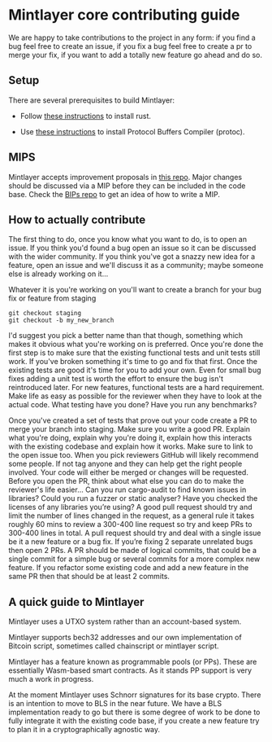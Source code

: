 # Mintlayer core contributing guide

We are happy to take contributions to the project in any form: if you find a bug feel free to create an issue, 
if you fix a bug feel free to create a pr to merge your fix, if you want to add a totally new feature go ahead and do so.

## Setup

There are several prerequisites to build Mintlayer:

- Follow [these instructions](https://www.rust-lang.org/tools/install) to install rust.

- Use [these instructions](https://github.com/protocolbuffers/protobuf#protocol-compiler-installation) to install Protocol Buffers Compiler (protoc).

## MIPS

Mintlayer accepts improvement proposals in [this repo](https://github.com/mintlayer/MIPS). Major changes should be discussed via a MIP before they can be included in the code base. Check the [BIPs repo](https://github.com/bitcoin/bips) to get an idea of how to write a MIP.

## How to actually contribute

The first thing to do, once you know what you want to do, is to open an issue. If you think you'd found a bug open an issue so it can be discussed with the wider
community. If you think you've got a snazzy new idea for a feature, open an issue and we'll discuss it as a community; maybe someone else is already working on it...

Whatever it is you're working on you'll want to create a branch for your bug fix or feature from staging
 
 
    git checkout staging
    git checkout -b my_new_branch
   
   
I'd suggest you pick a better name than that though, something which makes it obvious what you're working on is preferred. Once you're done the first step is to make
sure that the existing functional tests and unit tests still work. If you've broken something it's time to go and fix that first. Once the existing tests are good
it's time for you to add your own. Even for small bug fixes adding a unit test is worth the effort to ensure the bug isn't reintroduced later. For new features, functional tests
are a hard requirement. Make life as easy as possible for the reviewer when they have to look at the actual code. What testing have you done? Have you run any benchmarks?

Once you've created a set of tests that prove out your code create a PR to merge your branch into staging. Make sure you write a good PR. Explain what you're doing, 
explain why you're doing it, explain how this interacts with the existing codebase and explain how it works. Make sure to link to the open issue too. When you pick
reviewers GitHub will likely recommend some people. If not tag anyone and they can help get the right people involved. Your code will either be merged or changes will be requested.
Before you open the PR, think about what else you can do to make the reviewer's life easier… Can you run cargo-audit to find known issues in libraries? Could you run a fuzzer or static analyser? Have you checked the licenses of any libraries you’re using?
A good pull request should try and limit the number of lines changed in the request, as a general rule it takes roughly 60 mins to review a 300-400 line request so try and keep PRs to 300-400 lines in total.
A pull request should try and deal with a single issue be it a new feature or a bug fix. If you’re fixing 2 separate unrelated bugs then open 2 PRs. A PR should be made of logical commits, that could be a single commit for a simple bug or several commits for a more complex new feature. If you refactor some existing code and add a new feature in the same PR then that should be at least 2 commits.

## A quick guide to Mintlayer

Mintlayer uses a UTXO system rather than an account-based system.

Mintlayer supports bech32 addresses and our own implementation of Bitcoin script, sometimes called chainscript or mintlayer script.

Mintlayer has a feature known as programmable pools (or PPs). These are essentially Wasm-based smart contracts. As it stands PP support is very much a work in progress.

At the moment Mintlayer uses Schnorr signatures for its base crypto. There is an intention to move to BLS in the near future. We have a BLS implementation ready to go but there is some degree of work to be done to fully integrate it with the existing code base, if you create a new feature try to plan it in a cryptographically agnostic way.
